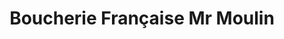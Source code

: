 ---
title: "Boucherie Française Mr Moulin"
url: /tremblay-en-france/boucherie-francaise-mr-moulin/
shop: boucherie
---